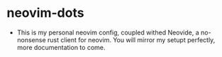# neovim-dots

- This is my personal neovim config, coupled withed Neovide, a no-nonsense rust
  client for neovim. You will mirror my setupt perfectly, more documentation to
  come.  
